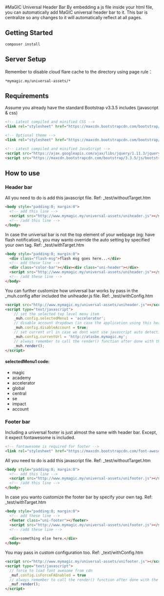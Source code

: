 #MaGIC Universal Header Bar
By embedding a js file inside your html file, you can automatically add MaGIC universal header bar to it. This bar is centralize so any changes to it will automatically reflect at all pages.

## Getting Started

```
composer install
```

## Server Setup
Remember to disable cloud flare cache to the directory using page rule：
```
*mymagic.my/universal-assets/*
```

## Requirements
Assume you already have the standard Bootstrap v3.3.5 includes (javascript & css)

```html
<!-- Latest compiled and minified CSS -->
<link rel="stylesheet" href="https://maxcdn.bootstrapcdn.com/bootstrap/3.3.5/css/bootstrap.min.css">

<!-- Optional theme -->
<link rel="stylesheet" href="https://maxcdn.bootstrapcdn.com/bootstrap/3.3.5/css/bootstrap-theme.min.css">

<!-- Latest compiled and minified JavaScript -->
<script src="https://ajax.googleapis.com/ajax/libs/jquery/1.11.3/jquery.min.js"></script>
<script src="https://maxcdn.bootstrapcdn.com/bootstrap/3.3.5/js/bootstrap.min.js"></script>
```

## How to use
### Header bar
All you need to do is add this javascript file.
Ref: _test/withoutTarget.htm
```html
<body style="padding:0; margin:0">
  <!-- add this line -->
  <script src="http://www.mymagic.my/universal-assets/uniheader.js"></script>
  <!-- /add this line -->
</body>
```

In case the universal bar is not the top element of your webpage (eg: have flash notification), you may wanto override the auto setting by specified your own tag.
Ref: _test/withTarget.htm

```html
<body style="padding:0; margin:0">
  <div class="flash-msg">flash msg goes here...</div>
  <!-- add these line -->
  <div class="color-bar"></div><div class="uni-header"></div>
  <script src="http://www.mymagic.my/universal-assets/uniheader.js"></script>
  <!-- /add these line -->
</body>
```

You can further customize how universal bar works by pass in the _muh.config after included the uniheader.js file.
Ref: _test/withConfig.htm
```html
<script src="http://www.mymagic.my/universal-assets/uniheader.js"></script>
<script type="text/javascript">
	// set the selected top level menu item
    _muh.config.selectedMenu1 = 'accelerator';
	// disable account dropdown (in case the application using this header havent integrate with connect yet), will just show as a link to connect
    _muh.config.disableAccount = true;
	// set current url in case we dont want use javascript auto detection. this will be pass to connect as redirect_uri.
    _muh.config.currentUrl = 'http://atasbe.mymagic.my';
	// always remember to call the render() function after done with the setting.
	_muh.render();
</script>
```

#### selectedMenu1 code:
  - magic
  - academy
  - accelerator
  - global
  - central
  - se
  - impact
  - account

### Footer bar
Including a universal footer is just almost the same with header bar. 
Except, it expect fontawesome is included. 

```html
<!-- fontawesome is required for footer -->
<link rel="stylesheet" href="https://maxcdn.bootstrapcdn.com/font-awesome/4.4.0/css/font-awesome.min.css">
```
All you need to do is add this javascript file.
Ref: _test/withoutTarget.htm
``` html
<body style="padding:0; margin:0">
  <!-- add this line -->
  <script src="http://www.mymagic.my/universal-assets/unifooter.js"></script>
  <!-- /add this line -->
</body>
```

In case you wanto customize the footer bar by specify your own tag.
Ref: _test/withTarget.htm

```html
<body style="padding:0; margin:0">
  <!-- add these line -->
  <footer class="uni-footer"></footer>
  <script src="http://www.mymagic.my/universal-assets/unifooter.js"></script>
  <!-- /add these line -->
  
  <div>something else here.</div>
</body>
```

You may pass in custom configuration too.
Ref: _text/withConfig.htm

```html
<script src="http://www.mymagic.my/universal-assets/unifooter.js"></script>
<script type="text/javascript">
  // force to load font awesome from cdn
  _muf.config.isForceFAEnabled = true
  // always remember to call the render() function after done with the setting.
  _muf.render();
</script>
```
